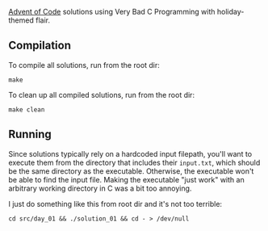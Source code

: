 [Advent of Code](https://adventofcode.com/) solutions using Very Bad C Programming with holiday-themed flair.

## Compilation

To compile all solutions, run from the root dir:

`make`

To clean up all compiled solutions, run from the root dir:

`make clean`

## Running

Since solutions typically rely on a hardcoded input filepath, you'll want to execute them from the directory that includes their `input.txt`, which should be the same directory as the executable. Otherwise, the executable won't be able to find the input file. Making the executable "just work" with an arbitrary working directory in C was a bit too annoying.

I just do something like this from root dir and it's not too terrible:

`cd src/day_01 && ./solution_01 && cd - > /dev/null`
